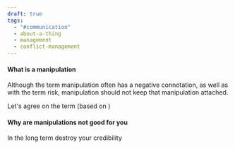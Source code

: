 ```yaml
---
draft: true
tags:
  - "#communication"
  - about-a-thing
  - management
  - conflict-management
---
```

#### What is a manipulation
Although the term manipulation often has a negative connotation, as well as with the term risk, manipulation should not keep that manipulation attached.

Let's agree on the term (based on )


#### Why are manipulations not good for you

In the long term destroy your credibility